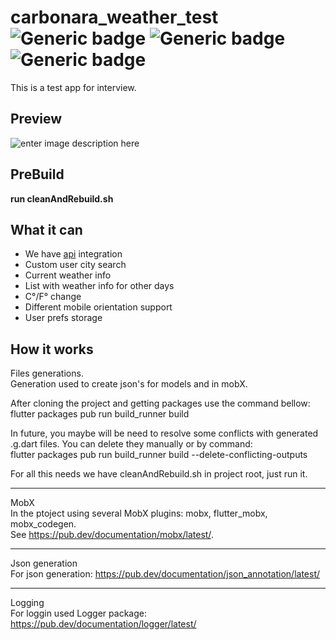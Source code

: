 # carbonara_weather_test  ![Generic badge](https://img.shields.io/badge/flutter-blue?logo=flutter&style=flat)  ![Generic badge](https://img.shields.io/badge/platform-android-8bd08d.svg)  ![Generic badge](https://img.shields.io/badge/platform-iOS-cacaca.svg)

This is a test app for interview.
## Preview

![enter image description here](https://s7.gifyu.com/images/preview_app.gif)

## PreBuild

**run cleanAndRebuild.sh**

## What it can

- We have [api](https://www.metaweather.com/api/) integration
- Custom user city search
- Current weather info
- List with weather info for other days
- C°/F° change
- Different mobile orientation support
- User prefs storage

## How it works

Files generations.  
Generation used to create json's for models and in mobX.

After cloning the project and getting packages use the command bellow:  
flutter packages pub run build_runner build

In future, you maybe will be need to resolve some conflicts with generated  
.g.dart files. You can delete they manually or by command:  
flutter packages pub run build_runner build --delete-conflicting-outputs

For all this needs we have cleanAndRebuild.sh in project root, just run it.
  
-----------  

MobX  
In the ptoject using several MobX plugins: mobx, flutter_mobx, mobx_codegen.  
See https://pub.dev/documentation/mobx/latest/.
  
-----------  

Json generation  
For json generation: https://pub.dev/documentation/json_annotation/latest/
  
-----------  

Logging  
For loggin used Logger package:  
https://pub.dev/documentation/logger/latest/